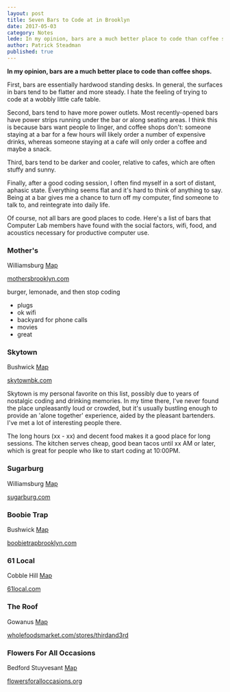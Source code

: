 ```yaml
---
layout: post
title: Seven Bars to Code at in Brooklyn
date: 2017-05-03
category: Notes
lede: In my opinion, bars are a much better place to code than coffee shops.
author: Patrick Steadman
published: true
---
```


__In my opinion, bars are a much better place to code than coffee shops.__

First, bars are essentially hardwood standing desks. In general, the surfaces in
bars tend to be flatter and more steady. I hate the feeling of trying to code at
a wobbly little cafe table.

Second, bars tend to have more power outlets. Most recently-opened bars have
power strips running under the bar or along seating areas. I think this is
because bars want people to linger, and coffee shops don't: someone staying at a
bar for a few hours will likely order a number of expensive drinks, whereas
someone staying at a cafe will only order a coffee and maybe a snack.

Third, bars tend to be darker and cooler, relative to cafes, which are often
stuffy and sunny.

Finally, after a good coding session, I often find myself in a sort of distant,
aphasic state. Everything seems flat and it's hard to think of anything to say.
Being at a bar gives me a chance to turn off my computer, find someone to talk
to, and reintegrate into daily life.

Of course, not all bars are good places to code. Here's a list of bars that
Computer Lab members have found with the social factors, wifi, food, and
acoustics necessary for productive computer use.

### Mother's
Williamsburg [Map](https://goo.gl/maps/So1UNBjJpio)

[mothersbrooklyn.com](https://mothersbrooklyn.com)

burger, lemonade, and then stop coding

+ plugs
+ ok wifi
+ backyard for phone calls
+ movies
+ great

### Skytown
Bushwick [Map](https://goo.gl/maps/SwAZJAFYTwR2)

[skytownbk.com](http://www.skytownbk.com/)

Skytown is my personal favorite on this list, possibly due to years of nostalgic
coding and drinking memories. In my time there, I've never found the place
unpleasantly loud or crowded, but it's usually bustling enough to provide an
'alone together' experience, aided by the pleasant bartenders. I've met a lot of
interesting people there.

The long hours (xx - xx) and decent food makes it a good place for long
sessions. The kitchen serves cheap, good bean tacos until xx AM or later, which
is great for people who like to start coding at 10:00PM.

### Sugarburg
Williamsburg [Map](https://goo.gl/maps/A2iQNHNmyTs)


[sugarburg.com](http://sugarburg.com)

### Boobie Trap
Bushwick [Map](https://goo.gl/maps/Q3CUv7sTRVE2)

[boobietrapbrooklyn.com](http://boobietrapbrooklyn.com)

### 61 Local
Cobble Hill [Map](https://goo.gl/maps/4VdkZB9xAcv)

[61local.com](http://61local.com)

### The Roof
Gowanus [Map](https://goo.gl/maps/SwRfPpz7AbC2)

[wholefoodsmarket.com/stores/thirdand3rd](http://www.wholefoodsmarket.com/stores/thirdand3rd)

### Flowers For All Occasions
Bedford Stuyvesant [Map](https://goo.gl/maps/2KfMCU1C95x)

[flowersforalloccasions.org](http://flowersforalloccasions.org)

